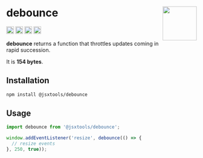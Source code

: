 # debounce [<img src="https://avatars.githubusercontent.com/u/52989093" alt="" width="90" height="90" align="right">][monorepo]

[<img alt="npm version" src="https://img.shields.io/npm/v/@jsxtools/debounce.svg" height="20">](https://www.npmjs.com/package/@jsxtools/debounce)
[<img alt="build status" src="https://img.shields.io/travis/jsxtools/monorepo/master.svg" height="20">](https://travis-ci.org/jsxtools/monorepo/debounce)
[<img alt="issue tracker" src="https://img.shields.io/github/issues/jsxtools/monorepo/debounce.svg" height="20">](https://github.com/jsxtools/monorepo/issues?q=is:issue+is:open+label:debounce)
[<img alt="pull requests" src="https://img.shields.io/github/issues-pr/jsxtools/monorepo/debounce.svg" height="20">](https://github.com/jsxtools/monorepo/pulls?q=is:pr+is:open+label:debounce)

**debounce** returns a function that throttles updates coming in rapid succession.

It is <strong size>154 bytes</strong>.

## Installation

```sh
npm install @jsxtools/debounce
```

## Usage

```js
import debounce from '@jsxtools/debounce';

window.addEventListener('resize', debounce(() => {
  // resize events
}, 250, true));
```

[monorepo]: https://github.com/jsxtools/monorepo
